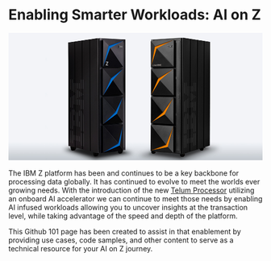 # Enabling Smarter Workloads: AI on Z
![This is an image](blog-zandlinuxone.jpg)

The IBM Z platform has been and continues to be a key backbone for processing data globally. 
It has continued to evolve to meet the worlds ever growing needs. With the introduction of the new [Telum Processor](https://www.ibm.com/blogs/systems/ibm-telum-processor-the-next-gen-microprocessor-for-ibm-z-and-ibm-linuxone/) utilizing an onboard AI accelerator we can continue to meet those needs by enabling AI infused workloads allowing you to uncover insights at the transaction level, while taking advantage of the speed and depth of the platform. 

This Github 101 page has been created to assist in that enablement by providing use cases, code samples, and other content to serve as a technical resource for your AI on Z journey.
